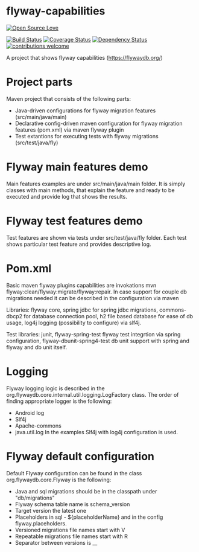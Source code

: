 # flyway-capabilities
[![Open Source Love](https://badges.frapsoft.com/os/v2/open-source.svg?v=103)](https://github.com/ellerbrock/open-source-badge/)    

[![Build Status](https://travis-ci.org/Iurii-Dziuban/flyway-capabilities.svg?branch=master)](https://travis-ci.org/Iurii-Dziuban/flyway-capabilities)
[![Coverage Status](https://coveralls.io/repos/github/Iurii-Dziuban/flyway-capabilities/badge.svg?branch=master)](https://coveralls.io/github/Iurii-Dziuban/flyway-capabilities?branch=master)
[![Dependency Status](https://www.versioneye.com/user/projects/57b8ae77fc182700376fe67e/badge.svg?style=flat-square)](https://www.versioneye.com/user/projects/57b8ae77fc182700376fe67e)
[![contributions welcome](https://img.shields.io/badge/contributions-welcome-brightgreen.svg?style=flat)](https://github.com/Iurii-Dziuban/flyway-capabilities/issues)

A project that shows flyway capabilities (https://flywaydb.org/)

# Project parts
Maven project that consists of the following parts:
- Java-driven configurations for flyway migration features (src/main/java/main)
- Declarative config-driven maven configuration for flyway migration features (pom.xml) via maven flyway plugin 
- Test extantions for executing tests with flyway migrations (src/test/java/fly) 

# Flyway main features demo
Main features examples are under src/main/java/main folder. It is simply classes with main methods, that explain the feature and ready to be executed and provide log that shows the results.

# Flyway test features demo
Test features are shown via tests under src/test/java/fly folder. Each test shows particular test feature and provides descriptive log.

# Pom.xml
Basic maven flyway plugins capabilities are invokations mvn flyway:clean/flyway:migrate/flyway:repair.
In case support for couple db migrations needed it can be described in the configuration via maven <executions>

Libraries: flyway core, spring jdbc for spring jdbc migrations, commons-dbcp2 for database connection pool, h2 file based database for ease of db usage, log4j logging (possibility to configure) via slf4j.

Test libraries: junit, flyway-spring-test flyway test integrtion via spring configuration, flyway-dbunit-spring4-test db unit support with spring and flyway and db unit itself.

# Logging
Flyway logging logic is described in the org.flywaydb.core.internal.util.logging.LogFactory class. 
The order of finding appropriate logger is the following:
- Android log
- Slf4j
- Apache-commons
- java.util.log
In the examples Slf4j with log4j configuration is used.

# Flyway default configuration
Default Flyway configuration can be found in the class org.flywaydb.core.Flyway is the following:
- Java and sql migrations should be in the classpath under "db/migrations"
- Flyway schema table name is schema_version
- Target version the latest one
- Placeholders in sql - ${placeholderName} and in the config flyway.placeholders.<placeholderName>
- Versioned migrations file names start with V
- Repeatable migrations file names start with R
- Separator between versions is __
